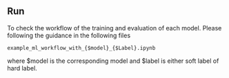 ## Run

To check the workflow of the training and evaluation of each model. Please following the guidance in the following files
```
example_ml_workflow_with_{$model}_{$Label}.ipynb
```
where $model is the corresponding model and $label is either soft label of hard label.
